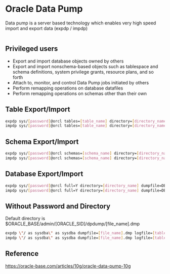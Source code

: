 ﻿# Oracle Data Pump
Data pump is a server based technology which enables very high speed import and export data (expdp / impdp)
```bash

```

## Privileged users
* Export and import database objects owned by others
* Export and import nonschema-based objects such as tablespace and schema definitions, system privilege grants, resource plans, and so forth
* Attach to, monitor, and control Data Pump jobs initiated by others
* Perform remapping operations on database datafiles
* Perform remapping operations on schemas other than their own

## Table Export/Import
```bash
expdp sys/[password]@orcl tables=[table_name] directory=[directory_name] dumpfile=[table_name].dmp logfile=[table_name].log
impdp sys/[password]@orcl tables=[table_name] directory=[directory_name] dumpfile=[table_name].dmp logfile=[table_name].log
```

## Schema Export/Import
```bash
expdp sys/[password]@orcl schemas=[schema_name] directory=[directory_name] dumpfile=[schema_name].dmp logfile=[schema_name].log
impdp sys/[password]@orcl schemas=[schema_name] directory=[directory_name] dumpfile=[schema_name].dmp logfile=[schema_name].log
```

## Database Export/Import
```bash
expdp sys/[password]@orcl full=Y directory=[directory_name] dumpfile=DB10G.dmp logfile=expdpDB10G.log
impdp sys/[password]@orcl full=Y directory=[directory_name] dumpfile=DB10G.dmp logfile=impdpDB10G.log
```

## Without Password and Directory

Default directory is $ORACLE_BASE/admin/[ORACLE_SID]/dpdump/[file_name].dmp

```bash
expdp \"/ as sysdba\" as sysdba dumpfile=[file_name].dmp logfile=[table_name].log full=yes
impdp \"/ as sysdba\" as sysdba dumpfile=[file_name].dmp logfile=[table_name].log full=yes
```

## Reference
https://oracle-base.com/articles/10g/oracle-data-pump-10g